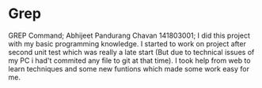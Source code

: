 # Grep
GREP Command;
Abhijeet Pandurang Chavan 141803001;
I did this project with my basic programming knowledge. I started to work on project after second unit test which was really a late start (But due to technical issues of my PC i had't commited any file to git at that time). I took help from web to learn techniques and some new funtions which made some work easy for me. 
